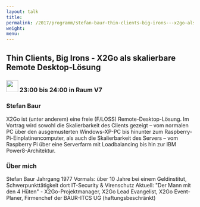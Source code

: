 ```yaml
---
layout: talk
title:
permalink: /2017/programm/stefan-baur-thin-clients-big-irons---x2go-als-skalierbare-remote-desktop-loesung/
weight:
menu:
---
```

## Thin Clients, Big Irons - X2Go als skalierbare Remote Desktop-Lösung

### <img height = "32" src="../../../images/talk.svg"> 23:00 bis 24:00 in Raum V7

### Stefan Baur

X2Go ist (unter anderem) eine freie (F/LOSS) Remote-Desktop-Lösung. Im Vortrag wird sowohl die Skalierbarkeit des Clients gezeigt – vom normalen PC über den ausgemusterten Windows-XP-PC bis hinunter zum Raspberry-Pi-Einplatinencomputer, als auch die Skalierbarkeit des Servers – vom Raspberry Pi über eine Serverfarm mit Loadbalancing bis hin zur IBM Power8-Architektur.

### Über mich

Stefan Baur Jahrgang 1977 Vormals: über 10 Jahre bei einem Geldinstitut, Schwerpunkttätigkeit dort IT-Security & Virenschutz Aktuell: "Der Mann mit den 4 Hüten" - X2Go-Projektmanager, X2Go Lead Evangelist, X2Go Event-Planer, Firmenchef der BAUR-ITCS UG (haftungsbeschränkt)

